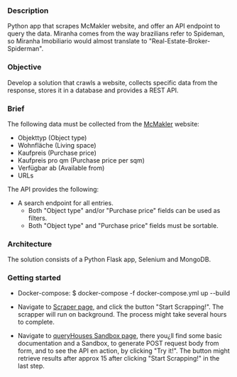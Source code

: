 ### Description

Python app that scrapes McMakler website, and offer an API endpoint to query the data.
Miranha comes from the way brazilians refer to Spideman, so Miranha Imobiliario would almost translate to "Real-Estate-Broker-Spiderman".

### Objective

Develop a solution that crawls a website, collects specific data from the response, stores it in a database and provides a REST API.

### Brief

The following data must be collected from the [McMakler](https://www.mcmakler.de/immobilien) website:

- Objekttyp (Object type)
- Wohnfläche (Living space)
- Kaufpreis (Purchase price)
- Kaufpreis pro qm (Purchase price per sqm)
- Verfügbar ab (Available from)
- URLs

The API provides the following:

- A search endpoint for all entries.
	- Both "Object type" and/or "Purchase price" fields can be used as filters.
	- Both "Object type" and "Purchase price" fields must be sortable.

### Architecture

The solution consists of a Python Flask app, Selenium and MongoDB.

### Getting started

- Docker-compose: $ docker-compose -f docker-compose.yml up --build

- Navigate to [Scraper page](http://localhost:5000/start), and click the button "Start Scrapping!". The scrapper will run on background. The process might take several hours to complete.

- Navigate to [queryHouses Sandbox page](http://localhost:5000/endpoints/queryHouses), there you¿ll find some basic documentation and a Sandbox, to generate POST request body from form, and to see the API en action, by clicking "Try it!". The button might retrieve results after approx 15 after clicking "Start Scrapping!" in the last step. 


